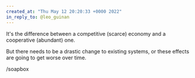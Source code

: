 ```yaml
---
created_at: "Thu May 12 20:20:33 +0000 2022"
in_reply_to: @leo_guinan
---
```


It's the difference between a competitive (scarce) economy and a cooperative (abundant) one.

But there needs to be a drastic change to existing systems, or these effects are going to get worse over time.

/soapbox